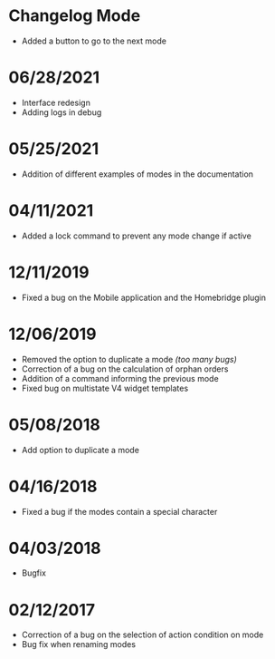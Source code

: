 # Changelog Mode

- Added a button to go to the next mode

# 06/28/2021

- Interface redesign
- Adding logs in debug

# 05/25/2021

- Addition of different examples of modes in the documentation

# 04/11/2021

- Added a lock command to prevent any mode change if active

# 12/11/2019

- Fixed a bug on the Mobile application and the Homebridge plugin

# 12/06/2019

- Removed the option to duplicate a mode *(too many bugs)*
- Correction of a bug on the calculation of orphan orders
- Addition of a command informing the previous mode
- Fixed bug on multistate V4 widget templates

# 05/08/2018

- Add option to duplicate a mode

# 04/16/2018

- Fixed a bug if the modes contain a special character

# 04/03/2018

- Bugfix

# 02/12/2017

- Correction of a bug on the selection of action condition on mode
- Bug fix when renaming modes
